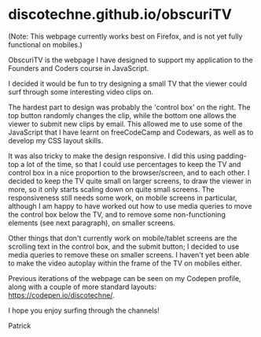 # discotechne.github.io/obscuriTV

(Note: This webpage currently works best on Firefox, and is not yet fully functional on mobiles.)

ObscuriTV is the webpage I have designed to support my application to the Founders and Coders course in JavaScript.

I decided it would be fun to try designing a small TV that the viewer could surf through some interesting video clips on.

The hardest part to design was probably the 'control box' on the right. The top button randomly changes the clip, while the bottom one allows the viewer to submit new clips by email. This allowed me to use some of the JavaScript that I have learnt on freeCodeCamp and Codewars, as well as to develop my CSS layout skills.

It was also tricky to make the design responsive. I did this using padding-top a lot of the time, so that I could use percentages to keep the TV and control box in a nice proportion to the browser/screen, and to each other. I decided to keep the TV quite small on larger screens, to draw the viewer in more, so it only starts scaling down on quite small screens. The responsiveness still needs some work, on mobile screens in particular, although I am happy to have worked out how to use media queries to move the control box below the TV, and to remove some non-functioning elements (see next paragraph), on smaller screens.

Other things that don't currently work on mobile/tablet screens are the scrolling text in the control box, and the submit button; I decided to use media queries to remove these on smaller screens. I haven't yet been able to make the video autoplay within the frame of the TV on mobiles either. 

Previous iterations of the webpage can be seen on my Codepen profile, along with a couple of more standard layouts: https://codepen.io/discotechne/. 

I hope you enjoy surfing through the channels!

Patrick
